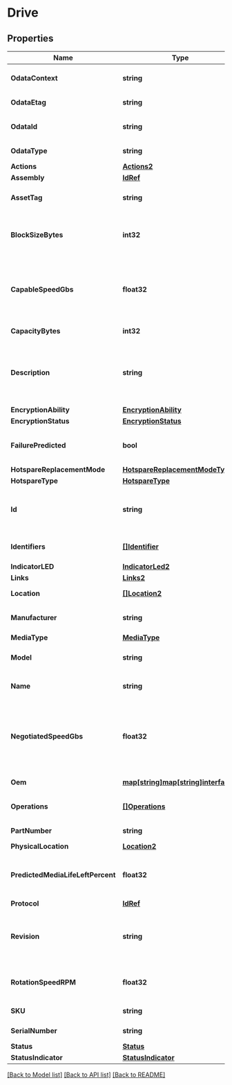 # Drive

## Properties
Name | Type | Description | Notes
------------ | ------------- | ------------- | -------------
**OdataContext** | **string** | The OData description of a payload. | [optional] 
**OdataEtag** | **string** | The current ETag of the resource. | [optional] 
**OdataId** | **string** | The unique identifier for a resource. | 
**OdataType** | **string** | The type of a resource. | 
**Actions** | [**Actions2**](Actions_2.md) |  | [optional] 
**Assembly** | [**IdRef**](idRef.md) |  | [optional] 
**AssetTag** | **string** | The user assigned asset tag for this drive. | [optional] 
**BlockSizeBytes** | **int32** | The size of the smallest addressible unit (Block) of this drive in bytes. | [optional] 
**CapableSpeedGbs** | **float32** | The speed which this drive can communicate to a storage controller in ideal conditions in Gigabits per second. | [optional] 
**CapacityBytes** | **int32** | The size in bytes of this Drive. | [optional] 
**Description** | **string** | Provides a description of this resource and is used for commonality  in the schema definitions. | [optional] 
**EncryptionAbility** | [**EncryptionAbility**](EncryptionAbility.md) |  | [optional] 
**EncryptionStatus** | [**EncryptionStatus**](EncryptionStatus.md) |  | [optional] 
**FailurePredicted** | **bool** | Is this drive currently predicting a failure in the near future. | [optional] 
**HotspareReplacementMode** | [**HotspareReplacementModeType**](HotspareReplacementModeType.md) |  | [optional] 
**HotspareType** | [**HotspareType**](HotspareType.md) |  | [optional] 
**Id** | **string** | Uniquely identifies the resource within the collection of like resources. | 
**Identifiers** | [**[]Identifier**](Identifier.md) | The Durable names for the drive. | [optional] 
**IndicatorLED** | [**IndicatorLed2**](IndicatorLED_2.md) |  | [optional] 
**Links** | [**Links2**](Links_2.md) |  | [optional] 
**Location** | [**[]Location2**](Location_2.md) | The Location of the drive. | [optional] 
**Manufacturer** | **string** | This is the manufacturer of this drive. | [optional] 
**MediaType** | [**MediaType**](MediaType.md) |  | [optional] 
**Model** | **string** | This is the model number for the drive. | [optional] 
**Name** | **string** | The name of the resource or array element. | 
**NegotiatedSpeedGbs** | **float32** | The speed which this drive is currently communicating to the storage controller in Gigabits per second. | [optional] 
**Oem** | [**map[string]map[string]interface{}**](map[string]interface{}.md) | Oem extension object. | [optional] 
**Operations** | [**[]Operations**](Operations.md) | The operations currently running on the Drive. | [optional] 
**PartNumber** | **string** | The part number for this drive. | [optional] 
**PhysicalLocation** | [**Location2**](Location_2.md) |  | [optional] 
**PredictedMediaLifeLeftPercent** | **float32** | The percentage of reads and writes that are predicted to still be available for the media. | [optional] 
**Protocol** | [**IdRef**](idRef.md) |  | [optional] 
**Revision** | **string** | The revision of this Drive. This is typically the firmware/hardware version of the drive. | [optional] 
**RotationSpeedRPM** | **float32** | The rotation speed of this Drive in Revolutions per Minute (RPM). | [optional] 
**SKU** | **string** | This is the SKU for this drive. | [optional] 
**SerialNumber** | **string** | The serial number for this drive. | [optional] 
**Status** | [**Status**](Status.md) |  | [optional] 
**StatusIndicator** | [**StatusIndicator**](StatusIndicator.md) |  | [optional] 

[[Back to Model list]](../README.md#documentation-for-models) [[Back to API list]](../README.md#documentation-for-api-endpoints) [[Back to README]](../README.md)


